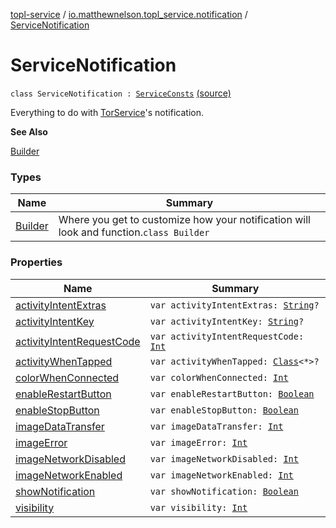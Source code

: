 [topl-service](../../index.md) / [io.matthewnelson.topl_service.notification](../index.md) / [ServiceNotification](./index.md)

# ServiceNotification

`class ServiceNotification : `[`ServiceConsts`](../../io.matthewnelson.topl_service.util/-service-consts/index.md) [(source)](https://github.com/05nelsonm/TorOnionProxyLibrary-Android/blob/master/topl-service/src/main/java/io/matthewnelson/topl_service/notification/ServiceNotification.kt#L94)

Everything to do with [TorService](#)'s notification.

**See Also**

[Builder](-builder/index.md)

### Types

| Name | Summary |
|---|---|
| [Builder](-builder/index.md) | Where you get to customize how your notification will look and function.`class Builder` |

### Properties

| Name | Summary |
|---|---|
| [activityIntentExtras](activity-intent-extras.md) | `var activityIntentExtras: `[`String`](https://kotlinlang.org/api/latest/jvm/stdlib/kotlin/-string/index.html)`?` |
| [activityIntentKey](activity-intent-key.md) | `var activityIntentKey: `[`String`](https://kotlinlang.org/api/latest/jvm/stdlib/kotlin/-string/index.html)`?` |
| [activityIntentRequestCode](activity-intent-request-code.md) | `var activityIntentRequestCode: `[`Int`](https://kotlinlang.org/api/latest/jvm/stdlib/kotlin/-int/index.html) |
| [activityWhenTapped](activity-when-tapped.md) | `var activityWhenTapped: `[`Class`](https://docs.oracle.com/javase/6/docs/api/java/lang/Class.html)`<*>?` |
| [colorWhenConnected](color-when-connected.md) | `var colorWhenConnected: `[`Int`](https://kotlinlang.org/api/latest/jvm/stdlib/kotlin/-int/index.html) |
| [enableRestartButton](enable-restart-button.md) | `var enableRestartButton: `[`Boolean`](https://kotlinlang.org/api/latest/jvm/stdlib/kotlin/-boolean/index.html) |
| [enableStopButton](enable-stop-button.md) | `var enableStopButton: `[`Boolean`](https://kotlinlang.org/api/latest/jvm/stdlib/kotlin/-boolean/index.html) |
| [imageDataTransfer](image-data-transfer.md) | `var imageDataTransfer: `[`Int`](https://kotlinlang.org/api/latest/jvm/stdlib/kotlin/-int/index.html) |
| [imageError](image-error.md) | `var imageError: `[`Int`](https://kotlinlang.org/api/latest/jvm/stdlib/kotlin/-int/index.html) |
| [imageNetworkDisabled](image-network-disabled.md) | `var imageNetworkDisabled: `[`Int`](https://kotlinlang.org/api/latest/jvm/stdlib/kotlin/-int/index.html) |
| [imageNetworkEnabled](image-network-enabled.md) | `var imageNetworkEnabled: `[`Int`](https://kotlinlang.org/api/latest/jvm/stdlib/kotlin/-int/index.html) |
| [showNotification](show-notification.md) | `var showNotification: `[`Boolean`](https://kotlinlang.org/api/latest/jvm/stdlib/kotlin/-boolean/index.html) |
| [visibility](visibility.md) | `var visibility: `[`Int`](https://kotlinlang.org/api/latest/jvm/stdlib/kotlin/-int/index.html) |

